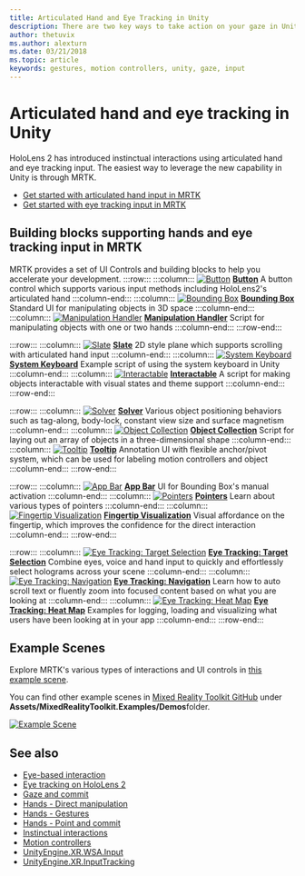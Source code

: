 ```yaml
---
title: Articulated Hand and Eye Tracking in Unity
description: There are two key ways to take action on your gaze in Unity, hand gestures and motion controllers.
author: thetuvix
ms.author: alexturn
ms.date: 03/21/2018
ms.topic: article
keywords: gestures, motion controllers, unity, gaze, input
---
```


# Articulated hand and eye tracking in Unity

HoloLens 2 has introduced instinctual interactions using articulated hand and eye tracking input. The easiest way to leverage the new capability in Unity is through MRTK. 

* [Get started with articulated hand input in MRTK](https://microsoft.github.io/MixedRealityToolkit-Unity/Documentation/Input/HandTracking.html)
* [Get started with eye tracking input in MRTK](https://microsoft.github.io/MixedRealityToolkit-Unity/Documentation/EyeTracking/EyeTracking_Main.html)

## Building blocks supporting hands and eye tracking input in MRTK

MRTK provides a set of UI Controls and building blocks to help you accelerate your development.
:::row:::
    :::column:::
[![Button](images/MRTK_Button_Main.png)](https://microsoft.github.io/MixedRealityToolkit-Unity/Documentation/README_Button.html) [**Button**](https://microsoft.github.io/MixedRealityToolkit-Unity/Documentation/README_Button.html)
A button control which supports various input methods including HoloLens2's articulated hand
    :::column-end:::
    :::column:::
[![Bounding Box](images/MRTK_BoundingBox_Main.png)](https://microsoft.github.io/MixedRealityToolkit-Unity/Documentation/README_BoundingBox.html) [**Bounding Box**](https://microsoft.github.io/MixedRealityToolkit-Unity/Documentation/README_BoundingBox.html)
Standard UI for manipulating objects in 3D space
    :::column-end:::
    :::column:::
[![Manipulation Handler](images/MRTK_Manipulation_Main.png)](https://microsoft.github.io/MixedRealityToolkit-Unity/Documentation/README_ManipulationHandler.html) [**Manipulation Handler**](https://microsoft.github.io/MixedRealityToolkit-Unity/Documentation/README_ManipulationHandler.html) 
Script for manipulating objects with one or two hands
    :::column-end:::
:::row-end:::

:::row:::
    :::column:::
 [![Slate](images/MRTK_Slate_Main.png)](https://microsoft.github.io/MixedRealityToolkit-Unity/Documentation/README_Slate.html) [**Slate**](https://microsoft.github.io/MixedRealityToolkit-Unity/Documentation/README_Slate.html) 
2D style plane which supports scrolling with articulated hand input
    :::column-end:::
    :::column:::
[![System Keyboard](images/MRTK_SystemKeyboard_Main.png)](https://microsoft.github.io/MixedRealityToolkit-Unity/Documentation/README_SystemKeyboard.html) [**System Keyboard**](https://microsoft.github.io/MixedRealityToolkit-Unity/Documentation/README_SystemKeyboard.html)
Example script of using the system keyboard in Unity
    :::column-end:::
    :::column:::
[![Interactable](images/InteractableExamples.png)](https://microsoft.github.io/MixedRealityToolkit-Unity/Documentation/README_Interactable.html) [**Interactable**](https://microsoft.github.io/MixedRealityToolkit-Unity/Documentation/README_Interactable.html)
A script for making objects interactable with visual states and theme support
    :::column-end:::
:::row-end:::

:::row:::
    :::column:::
[![Solver](images/MRTK_Solver_Main.png)](https://microsoft.github.io/MixedRealityToolkit-Unity/Documentation/README_Solver.html) [**Solver**](https://microsoft.github.io/MixedRealityToolkit-Unity/Documentation/README_Solver.html)
Various object positioning behaviors such as tag-along, body-lock, constant view size and surface magnetism
    :::column-end:::
    :::column:::
[![Object Collection](images/MRTK_ObjectCollection_Main.png)](https://microsoft.github.io/MixedRealityToolkit-Unity/Documentation/README_ManipulationHandler.html) [**Object Collection**](https://microsoft.github.io/MixedRealityToolkit-Unity/Documentation/README_ManipulationHandler.html) 
Script for laying out an array of objects in a three-dimensional shape
    :::column-end:::
    :::column:::
[![Tooltip](images/MRTK_Tooltip_Main.png)](https://microsoft.github.io/MixedRealityToolkit-Unity/Documentation/README_Tooltip.html) [**Tooltip**](https://microsoft.github.io/MixedRealityToolkit-Unity/Documentation/README_Tooltip.html)
Annotation UI with flexible anchor/pivot system, which can be used for labeling motion controllers and object
    :::column-end:::
:::row-end:::

:::row:::
    :::column:::
 [![App Bar](images/MRTK_AppBar_Main.png)](https://microsoft.github.io/MixedRealityToolkit-Unity/Documentation/README_AppBar.html) [**App Bar**](https://microsoft.github.io/MixedRealityToolkit-Unity/Documentation/README_AppBar.html)
UI for Bounding Box's manual activation
    :::column-end:::
    :::column:::
[![Pointers](images/MRTK_Pointer_Main.png)](https://microsoft.github.io/MixedRealityToolkit-Unity/Documentation/Input/Pointers.html) [**Pointers**](https://microsoft.github.io/MixedRealityToolkit-Unity/Documentation/Input/Pointers.html)
Learn about various types of pointers
    :::column-end:::
    :::column:::
[![Fingertip Visualization](images/MRTK_FingertipVisualization_Main.png)](https://microsoft.github.io/MixedRealityToolkit-Unity/Documentation/README_FingertipVisualization.html) [**Fingertip Visualization**](https://microsoft.github.io/MixedRealityToolkit-Unity/Documentation/README_FingertipVisualization.html)
Visual affordance on the fingertip, which improves the confidence for the direct interaction
    :::column-end:::
:::row-end:::

:::row:::
    :::column:::
 [![Eye Tracking: Target Selection](images/mrtk_et_targetselect.png)](https://microsoft.github.io/MixedRealityToolkit-Unity/Documentation/EyeTracking/EyeTracking_TargetSelection.html) [**Eye Tracking: Target Selection**](https://microsoft.github.io/MixedRealityToolkit-Unity/Documentation/EyeTracking/EyeTracking_TargetSelection.html) 
Combine eyes, voice and hand input to quickly and effortlessly select holograms across your scene
    :::column-end:::
    :::column:::
[![Eye Tracking: Navigation](images/mrtk_et_navigation.png)](https://microsoft.github.io/MixedRealityToolkit-Unity/Documentation/EyeTracking/EyeTracking_Navigation.html) [**Eye Tracking: Navigation**](https://microsoft.github.io/MixedRealityToolkit-Unity/Documentation/EyeTracking/EyeTracking_Navigation.html)
Learn how to auto scroll text or fluently zoom into focused content based on what you are looking at
    :::column-end:::
    :::column:::
 [![Eye Tracking: Heat Map](images/mrtk_et_heatmaps.png)](https://microsoft.github.io/MixedRealityToolkit-Unity/Documentation/EyeTracking/EyeTracking_Visualization.html) [**Eye Tracking: Heat Map**](https://microsoft.github.io/MixedRealityToolkit-Unity/Documentation/EyeTracking/EyeTracking_Visualization.html)
Examples for logging, loading and visualizing what users have been looking at in your app
    :::column-end:::
:::row-end:::

## Example Scenes

Explore MRTK's various types of interactions and UI controls in [this example scene](https://microsoft.github.io/MixedRealityToolkit-Unity/Documentation/README_HandInteractionExamples.html).

You can find  other example scenes in [Mixed Reality Toolkit GitHub](https://github.com/Microsoft/MixedRealityToolkit-Unity) under **Assets/MixedRealityToolkit.Examples/Demos**folder.

[![Example Scene](images/MRTK_Examples.png)](https://microsoft.github.io/MixedRealityToolkit-Unity/Documentation/README_HandInteractionExamples.html)

## See also

* [Eye-based interaction](eye-gaze-interaction.md)
* [Eye tracking on HoloLens 2](eye-tracking.md)
* [Gaze and commit](gaze-and-commit.md)
* [Hands - Direct manipulation](direct-manipulation.md)
* [Hands - Gestures](gaze-and-commit.md#composite-gestures)
* [Hands - Point and commit](point-and-commit.md)
* [Instinctual interactions](interaction-fundamentals.md)
* [Motion controllers](motion-controllers.md)
* [UnityEngine.XR.WSA.Input](https://docs.unity3d.com/ScriptReference/XR.WSA.Input.InteractionManager.html)
* [UnityEngine.XR.InputTracking](https://docs.unity3d.com/ScriptReference/XR.InputTracking.html)
